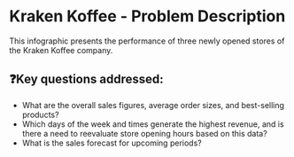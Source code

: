# Kraken Koffee - Problem Description

This infographic presents the performance of three newly opened stores of the Kraken Koffee company.


## ❓Key questions addressed:
- What are the overall sales figures, average order sizes, and best-selling products?
- Which days of the week and times generate the highest revenue, and is there a need to reevaluate store opening hours based on this data?
- What is the sales forecast for upcoming periods?

